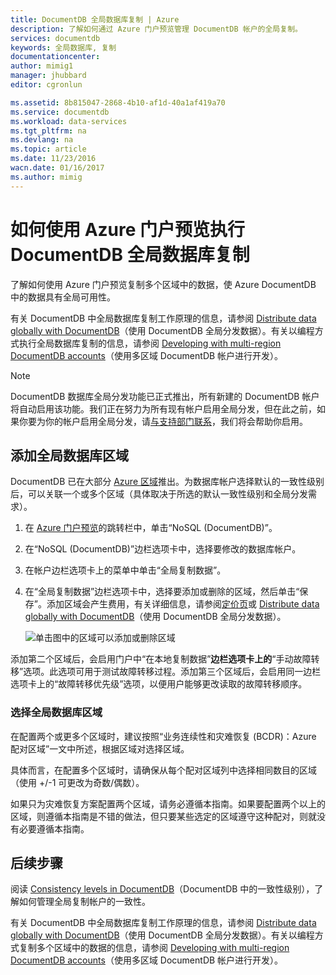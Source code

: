 ```yaml
---
title: DocumentDB 全局数据库复制 | Azure
description: 了解如何通过 Azure 门户预览管理 DocumentDB 帐户的全局复制。
services: documentdb
keywords: 全局数据库, 复制
documentationcenter: 
author: mimig1
manager: jhubbard
editor: cgronlun

ms.assetid: 8b815047-2868-4b10-af1d-40a1af419a70
ms.service: documentdb
ms.workload: data-services
ms.tgt_pltfrm: na
ms.devlang: na
ms.topic: article
ms.date: 11/23/2016
wacn.date: 01/16/2017
ms.author: mimig
---
```


# 如何使用 Azure 门户预览执行 DocumentDB 全局数据库复制

了解如何使用 Azure 门户预览复制多个区域中的数据，使 Azure DocumentDB 中的数据具有全局可用性。

有关 DocumentDB 中全局数据库复制工作原理的信息，请参阅 [Distribute data globally with DocumentDB](./documentdb-distribute-data-globally.md)（使用 DocumentDB 全局分发数据）。有关以编程方式执行全局数据库复制的信息，请参阅 [Developing with multi-region DocumentDB accounts](./documentdb-developing-with-multiple-regions.md)（使用多区域 DocumentDB 帐户进行开发）。

> [!NOTE]
DocumentDB 数据库全局分发功能已正式推出，所有新建的 DocumentDB 帐户将自动启用该功能。我们正在努力为所有现有帐户启用全局分发，但在此之前，如果你要为你的帐户启用全局分发，请[与支持部门联系](https://portal.azure.cn/?#blade/Microsoft_Azure_Support/HelpAndSupportBlade)，我们将会帮助你启用。
> 
> 

## <a id="addregion"></a>添加全局数据库区域
DocumentDB 已在大部分 [Azure 区域][azureregions]推出。为数据库帐户选择默认的一致性级别后，可以关联一个或多个区域（具体取决于所选的默认一致性级别和全局分发需求）。

1. 在 [Azure 门户预览](https://portal.azure.cn/)的跳转栏中，单击“NoSQL \(DocumentDB\)”。
2. 在“NoSQL \(DocumentDB\)”边栏选项卡中，选择要修改的数据库帐户。
3. 在帐户边栏选项卡上的菜单中单击“全局复制数据”。
4. 在“全局复制数据”边栏选项卡中，选择要添加或删除的区域，然后单击“保存”。添加区域会产生费用，有关详细信息，请参阅[定价页](https://www.azure.cn/pricing/details/documentdb/)或 [Distribute data globally with DocumentDB](./documentdb-distribute-data-globally.md)（使用 DocumentDB 全局分发数据）。

    ![单击图中的区域可以添加或删除区域][1]  

添加第二个区域后，会启用门户中“在本地复制数据”**边栏选项卡上的**“手动故障转移”选项。此选项可用于测试故障转移过程。添加第三个区域后，会启用同一边栏选项卡上的“故障转移优先级”选项，以便用户能够更改读取的故障转移顺序。

### 选择全局数据库区域
在配置两个或更多个区域时，建议按照“业务连续性和灾难恢复 \(BCDR\)：Azure 配对区域”一文中所述，根据区域对选择区域。

具体而言，在配置多个区域时，请确保从每个配对区域列中选择相同数目的区域（使用 +/-1 可更改为奇数/偶数）。

如果只为灾难恢复方案配置两个区域，请务必遵循本指南。如果要配置两个以上的区域，则遵循本指南是不错的做法，但只要某些选定的区域遵守这种配对，则就没有必要遵循本指南。

<!---
## <a id="selectwriteregion"></a>Select the write region

While all regions associated with your DocumentDB database account can serve reads (both, single item as well as multi-item paginated reads) and queries, only one region can actively receive the write (insert, upsert, replace, delete) requests. To set the active write region, do the following  

1. In the **NoSQL (DocumentDB)** blade, select the database account to modify.
2. In the account blade, if the **All Settings** blade is not already opened, click **All Settings**.
3. In the **All Settings** blade, click **Write Region Priority**.
    ![Change the write region under DocumentDB Account > Settings > Add/Remove Regions][2]
4. Click and drag regions to order the list of regions. The first region in the list of regions is the active write region.
    ![Change the write region by reordering the region list under DocumentDB Account > Settings > Change Write Regions][3]
-->

## <a id="next"></a>后续步骤
阅读 [Consistency levels in DocumentDB](./documentdb-consistency-levels.md)（DocumentDB 中的一致性级别），了解如何管理全局复制帐户的一致性。

有关 DocumentDB 中全局数据库复制工作原理的信息，请参阅 [Distribute data globally with DocumentDB](./documentdb-distribute-data-globally.md)（使用 DocumentDB 全局分发数据）。有关以编程方式复制多个区域中的数据的信息，请参阅 [Developing with multi-region DocumentDB accounts](./documentdb-developing-with-multiple-regions.md)（使用多区域 DocumentDB 帐户进行开发）。

<!--Image references-->
[1]: ./media/documentdb-portal-global-replication/documentdb-add-region.png
[2]: ./media/documentdb-portal-global-replication/documentdb_change_write_region-1.png
[3]: ./media/documentdb-portal-global-replication/documentdb_change_write_region-2.png

<!--Reference style links - using these makes the source content way more readable than using inline links-->

[consistency]: ./documentdb-consistency-levels.md
[azureregions]: https://azure.microsoft.com/zh-cn/regions/
[offers]: https://www.azure.cn/pricing/details/documentdb/

<!---HONumber=Mooncake_0109_2017-->